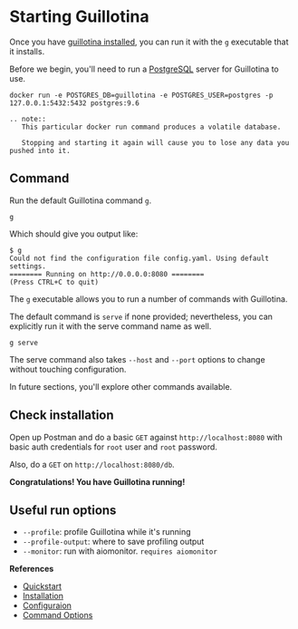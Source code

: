 # Starting Guillotina

Once you have [guillotina installed](./installation.html "Link to install docs"), you can run it
with the `g` executable that it installs.

Before we begin, you'll need to run a [PostgreSQL](https://www.postgresql.org/ "Link to PostgreSQL's website") server for Guillotina to use.

``` shell
docker run -e POSTGRES_DB=guillotina -e POSTGRES_USER=postgres -p 127.0.0.1:5432:5432 postgres:9.6
```

```eval_rst
.. note::
   This particular docker run command produces a volatile database.

   Stopping and starting it again will cause you to lose any data you pushed into it.
```

## Command

Run the default Guillotina command `g`.

``` shell
g
```

Which should give you output like:

``` shell
$ g
Could not find the configuration file config.yaml. Using default settings.
======== Running on http://0.0.0.0:8080 ========
(Press CTRL+C to quit)
```

The `g` executable allows you to run a number of commands with Guillotina.

The default command is `serve` if none provided; nevertheless, you can explicitly run it with the
serve command name as well.

```
g serve
```

The serve command also takes `--host` and `--port` options to change without touching configuration.

In future sections, you'll explore other commands available.

## Check installation

Open up Postman and do a basic `GET` against `http://localhost:8080` with
basic auth credentials for `root` user and `root` password.

Also, do a `GET` on `http://localhost:8080/db`.

**Congratulations! You have Guillotina running!**


## Useful run options

- `--profile`: profile Guillotina while it's running
- `--profile-output`: where to save profiling output
- `--monitor`: run with aiomonitor. `requires aiomonitor`


**References**

  - [Quickstart](../../quickstart)
  - [Installation](../../installation/index)
  - [Configuraion](../../installation/configuration)
  - [Command Options](../../developer/commands)
